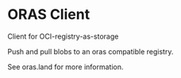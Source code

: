 # ORAS Client

Client for OCI-registry-as-storage

Push and pull blobs to an oras compatible registry.

See oras.land for more information.
